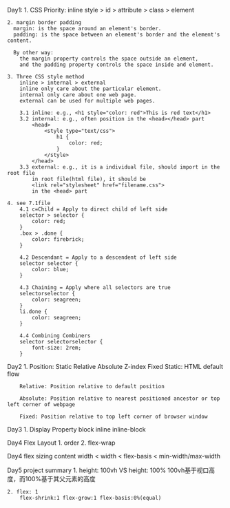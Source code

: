 Day1:
    1. CSS Priority:
      inline style > id > attribute > class > element

    2. margin border padding
      margin: is the space around an element's border.
      padding: is the space between an element's border and the element's content.

      By other way:
        the margin property controls the space outside an element,
        and the padding property controls the space inside and element.

    3. Three CSS style method
        inline > internal > external
        inline only care about the particular element.
        internal only care about one web page.
        external can be used for multiple web pages.

        3.1 inline: e.g., <h1 style="color: red">This is red text</h1>
        3.2 internal: e.g., often position in the <head></head> part
            <head>
                <style type="text/css">
                    h1 {
                        color: red;
                    }
                </style>
            </head>
        3.3 external: e.g., it is a individual file, should import in the root file
            in root file(html file), it should be 
            <link rel="stylesheet" href="filename.css">
            in the <head> part

    4. see 7.1file
        4.1 c=Child = Apply to direct child of left side
        selector > selector {
            color: red;
        }
        .box > .done {
            color: firebrick;
        }

        4.2 Descendant = Apply to a descendent of left side
        selector selector {
            color: blue;
        }

        4.3 Chaining = Apply where all selectors are true
        selectorselector {
            color: seagreen;
        }
        li.done {
            color: seagreen;
        }

        4.4 Combining Combiners
        selector selectorselector {
            font-size: 2rem;
        }

Day2
    1. Position: Static Relative Absolute Z-index Fixed 
        Static: HTML default flow

        Relative: Position relative to default position

        Absolute: Position relative to nearest positioned ancestor or top left corner of webpage

        Fixed: Position relative to top left corner of browser window

Day3
    1. Display Property
        block inline inline-block


Day4 Flex Layout
    1. order
    2. flex-wrap 

Day4 flex sizing
    content width < width < flex-basis < min-width/max-width

Day5 project summary
    1. height: 100vh VS height: 100%
        100vh基于视口高度，而100%基于其父元素的高度
        
    2. flex: 1
        flex-shrink:1 flex-grow:1 flex-basis:0%(equal)

    
